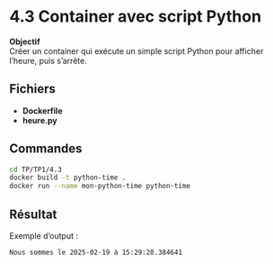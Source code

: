 # 4.3 Container avec script Python

**Objectif**  
Créer un container qui exécute un simple script Python pour afficher l’heure, puis s’arrête.

## Fichiers

- **Dockerfile**
- **heure.py**

## Commandes

```bash
cd TP/TP1/4.3
docker build -t python-time .
docker run --name mon-python-time python-time
```

## Résultat

Exemple d’output :

```bash
Nous sommes le 2025-02-19 à 15:29:28.384641
```
